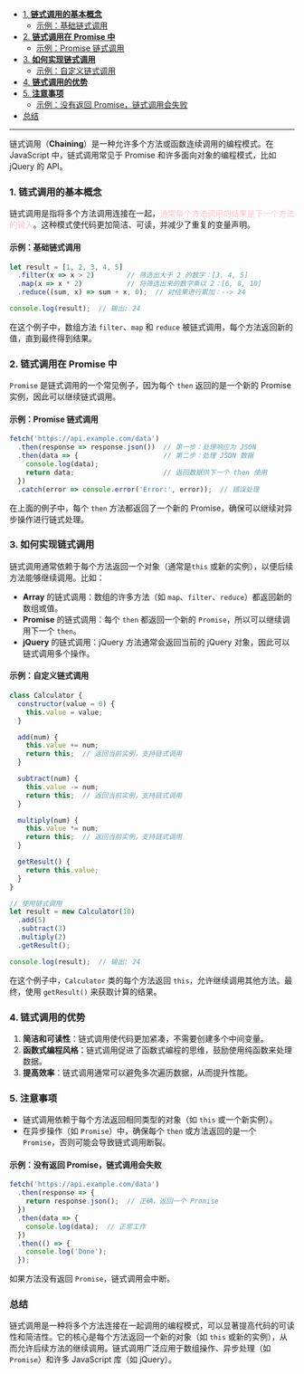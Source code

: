 - [1. **链式调用的基本概念**](#1-链式调用的基本概念)
  - [示例：基础链式调用](#示例基础链式调用)
- [2. **链式调用在 Promise 中**](#2-链式调用在-promise-中)
  - [示例：Promise 链式调用](#示例promise-链式调用)
- [3. **如何实现链式调用**](#3-如何实现链式调用)
  - [示例：自定义链式调用](#示例自定义链式调用)
- [4. **链式调用的优势**](#4-链式调用的优势)
- [5. **注意事项**](#5-注意事项)
  - [示例：没有返回 Promise，链式调用会失败](#示例没有返回-promise链式调用会失败)
- [总结](#总结)
---

链式调用（**Chaining**）是一种允许多个方法或函数连续调用的编程模式。在 JavaScript 中，链式调用常见于 Promise 和许多面向对象的编程模式，比如 jQuery 的 API。

### 1. **链式调用的基本概念**
链式调用是指将多个方法调用连接在一起，<span style='color:pink'>通常每个方法调用的结果是下一个方法的输入</span>。这种模式使代码更加简洁、可读，并减少了重复的变量声明。

#### 示例：基础链式调用
```javascript
let result = [1, 2, 3, 4, 5]
  .filter(x => x > 2)        // 筛选出大于 2 的数字：[3, 4, 5]
  .map(x => x * 2)           // 将筛选出来的数字乘以 2：[6, 8, 10]
  .reduce((sum, x) => sum + x, 0);  // 对结果进行累加：--> 24

console.log(result);  // 输出: 24
```
在这个例子中，数组方法 `filter`、`map` 和 `reduce` 被链式调用，每个方法返回新的值，直到最终得到结果。

### 2. **链式调用在 Promise 中**

`Promise` 是链式调用的一个常见例子，因为每个 `then` 返回的是一个新的 Promise 实例，因此可以继续链式调用。

#### 示例：Promise 链式调用
```javascript
fetch('https://api.example.com/data')
  .then(response => response.json())  // 第一步：处理响应为 JSON
  .then(data => {                     // 第二步：处理 JSON 数据
    console.log(data);
    return data;                      // 返回数据供下一个 then 使用
  })
  .catch(error => console.error('Error:', error));  // 错误处理
```
在上面的例子中，每个 `then` 方法都返回了一个新的 Promise，确保可以继续对异步操作进行链式处理。

### 3. **如何实现链式调用**

链式调用通常依赖于每个方法返回一个对象（通常是`this` 或新的实例），以便后续方法能够继续调用。比如：

- **Array** 的链式调用：数组的许多方法（如 `map`、`filter`、`reduce`）都返回新的数组或值。
- **Promise** 的链式调用：每个 `then` 都返回一个新的 `Promise`，所以可以继续调用下一个 `then`。
- **jQuery** 的链式调用：jQuery 方法通常会返回当前的 jQuery 对象，因此可以链式调用多个操作。

#### 示例：自定义链式调用
```javascript
class Calculator {
  constructor(value = 0) {
    this.value = value;
  }

  add(num) {
    this.value += num;
    return this;  // 返回当前实例，支持链式调用
  }

  subtract(num) {
    this.value -= num;
    return this;  // 返回当前实例，支持链式调用
  }

  multiply(num) {
    this.value *= num;
    return this;  // 返回当前实例，支持链式调用
  }

  getResult() {
    return this.value;
  }
}

// 使用链式调用
let result = new Calculator(10)
  .add(5)
  .subtract(3)
  .multiply(2)
  .getResult();

console.log(result);  // 输出: 24
```
在这个例子中，`Calculator` 类的每个方法返回 `this`，允许继续调用其他方法。最终，使用 `getResult()` 来获取计算的结果。

### 4. **链式调用的优势**

1. **简洁和可读性**：链式调用使代码更加紧凑，不需要创建多个中间变量。
2. **函数式编程风格**：链式调用促进了函数式编程的思维，鼓励使用纯函数来处理数据。
3. **提高效率**：链式调用通常可以避免多次遍历数据，从而提升性能。

### 5. **注意事项**

- 链式调用依赖于每个方法返回相同类型的对象（如 `this` 或一个新实例）。
- 在异步操作（如 `Promise`）中，确保每个 `then` 或方法返回的是一个 `Promise`，否则可能会导致链式调用断裂。

#### 示例：没有返回 Promise，链式调用会失败
```javascript
fetch('https://api.example.com/data')
  .then(response => {
    return response.json();  // 正确，返回一个 Promise
  })
  .then(data => {
    console.log(data);  // 正常工作
  })
  .then(() => {
    console.log('Done');
  });
```
如果方法没有返回 `Promise`，链式调用会中断。

### 总结

链式调用是一种将多个方法连接在一起调用的编程模式，可以显著提高代码的可读性和简洁性。它的核心是每个方法返回一个新的对象（如 `this` 或新的实例），从而允许后续方法的继续调用。链式调用广泛应用于数组操作、异步处理（如 `Promise`）和许多 JavaScript 库（如 jQuery）。
